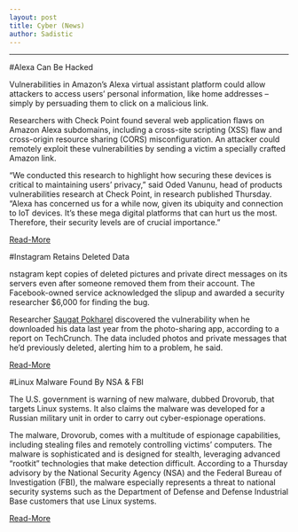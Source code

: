 ```yaml
---
layout: post
title: Cyber (News)
author: Sadistic
---
```


---

#Alexa Can Be Hacked

Vulnerabilities in Amazon’s Alexa virtual assistant platform could allow attackers to access users’ personal information, like home addresses – simply by persuading them to click on a malicious link.

Researchers with Check Point found several web application flaws on Amazon Alexa subdomains, including a cross-site scripting (XSS) flaw and cross-origin resource sharing (CORS) misconfiguration. An attacker could remotely exploit these vulnerabilities by sending a victim a specially crafted Amazon link.

“We conducted this research to highlight how securing these devices is critical to maintaining users’ privacy,” said Oded Vanunu, head of products vulnerabilities research at Check Point, in research published Thursday. “Alexa has concerned us for a while now, given its ubiquity and connection to IoT devices. It’s these mega digital platforms that can hurt us the most. Therefore, their security levels are of crucial importance.”

[Read-More](https://threatpost.com/amazon-alexa-one-click-attack-can-divulge-personal-data/158297/)


#Instagram Retains Deleted Data

nstagram kept copies of deleted pictures and private direct messages on its servers even after someone removed them from their account. The Facebook-owned service acknowledged the slipup and awarded a security researcher $6,000 for finding the bug.

Researcher [Saugat Pokharel](https://medium.com/@saugatpokharel) discovered the vulnerability when he downloaded his data last year from the photo-sharing app, according to a report on TechCrunch. The data included photos and private messages that he’d previously deleted, alerting him to a problem, he said.

[Read-More](https://threatpost.com/instagram-retained-deleted-user-data-despite-gdpr-rules/158366/)


#Linux Malware Found By NSA & FBI

The U.S. government is warning of new malware, dubbed Drovorub, that targets Linux systems. It also claims the malware was developed for a Russian military unit in order to carry out cyber-espionage operations.

The malware, Drovorub, comes with a multitude of espionage capabilities, including stealing files and remotely controlling victims’ computers. The malware is sophisticated and is designed for stealth, leveraging advanced “rootkit” technologies that make detection difficult. According to a Thursday advisory by the National Security Agency (NSA) and the Federal Bureau of Investigation (FBI), the malware especially represents a threat to national security systems such as the Department of Defense and Defense Industrial Base customers that use Linux systems.

[Read-More](https://threatpost.com/nsa-fbi-warn-of-linux-malware-used-in-espionage-attacks/158351/)